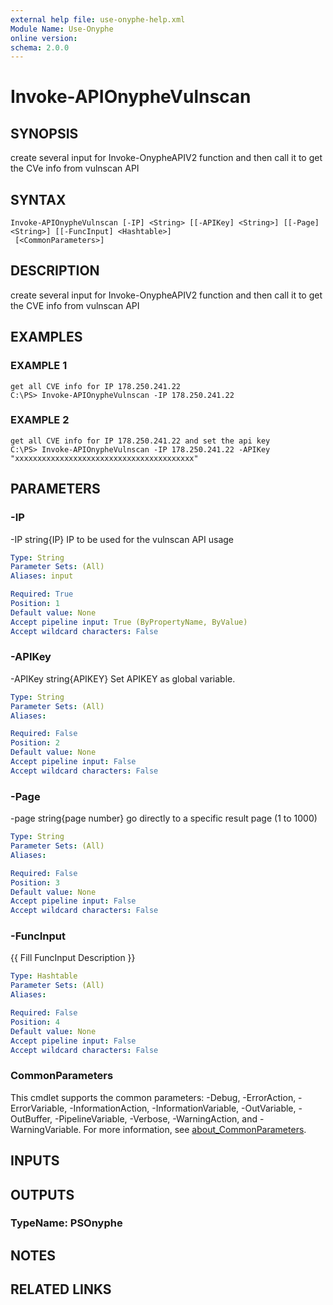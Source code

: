 ```yaml
---
external help file: use-onyphe-help.xml
Module Name: Use-Onyphe
online version:
schema: 2.0.0
---
```


# Invoke-APIOnypheVulnscan

## SYNOPSIS
create several input for Invoke-OnypheAPIV2 function and then call it to get the CVe info from vulnscan API

## SYNTAX

```
Invoke-APIOnypheVulnscan [-IP] <String> [[-APIKey] <String>] [[-Page] <String>] [[-FuncInput] <Hashtable>]
 [<CommonParameters>]
```

## DESCRIPTION
create several input for Invoke-OnypheAPIV2 function and then call it to get the CVE info from vulnscan API

## EXAMPLES

### EXAMPLE 1
```
get all CVE info for IP 178.250.241.22
C:\PS> Invoke-APIOnypheVulnscan -IP 178.250.241.22
```

### EXAMPLE 2
```
get all CVE info for IP 178.250.241.22 and set the api key
C:\PS> Invoke-APIOnypheVulnscan -IP 178.250.241.22 -APIKey "xxxxxxxxxxxxxxxxxxxxxxxxxxxxxxxxxxxxxxxx"
```

## PARAMETERS

### -IP
-IP string{IP}
IP to be used for the vulnscan API usage

```yaml
Type: String
Parameter Sets: (All)
Aliases: input

Required: True
Position: 1
Default value: None
Accept pipeline input: True (ByPropertyName, ByValue)
Accept wildcard characters: False
```

### -APIKey
-APIKey string{APIKEY}
Set APIKEY as global variable.

```yaml
Type: String
Parameter Sets: (All)
Aliases:

Required: False
Position: 2
Default value: None
Accept pipeline input: False
Accept wildcard characters: False
```

### -Page
-page string{page number}
go directly to a specific result page (1 to 1000)

```yaml
Type: String
Parameter Sets: (All)
Aliases:

Required: False
Position: 3
Default value: None
Accept pipeline input: False
Accept wildcard characters: False
```

### -FuncInput
{{ Fill FuncInput Description }}

```yaml
Type: Hashtable
Parameter Sets: (All)
Aliases:

Required: False
Position: 4
Default value: None
Accept pipeline input: False
Accept wildcard characters: False
```

### CommonParameters
This cmdlet supports the common parameters: -Debug, -ErrorAction, -ErrorVariable, -InformationAction, -InformationVariable, -OutVariable, -OutBuffer, -PipelineVariable, -Verbose, -WarningAction, and -WarningVariable. For more information, see [about_CommonParameters](http://go.microsoft.com/fwlink/?LinkID=113216).

## INPUTS

## OUTPUTS

### TypeName: PSOnyphe
## NOTES

## RELATED LINKS
